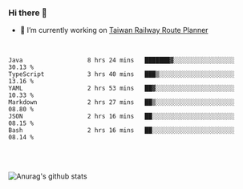 ### Hi there 👋

- 🔭 I’m currently working on [Taiwan Railway Route Planner](https://github.com/Taiwan-Railway-Route-Planner)

<br/>

<!--START_SECTION:waka-->

```text
Java                  8 hrs 24 mins   ███████▓░░░░░░░░░░░░░░░░░   30.13 %
TypeScript            3 hrs 40 mins   ███▒░░░░░░░░░░░░░░░░░░░░░   13.16 %
YAML                  2 hrs 53 mins   ██▓░░░░░░░░░░░░░░░░░░░░░░   10.33 %
Markdown              2 hrs 27 mins   ██▒░░░░░░░░░░░░░░░░░░░░░░   08.80 %
JSON                  2 hrs 16 mins   ██░░░░░░░░░░░░░░░░░░░░░░░   08.15 %
Bash                  2 hrs 16 mins   ██░░░░░░░░░░░░░░░░░░░░░░░   08.14 %
```

<!--END_SECTION:waka-->

<br/>
<br/>

![Anurag's github stats](https://github-readme-stats.vercel.app/api?username=DepickereSven&show_icons=true&theme=tokyonight)



<!--
**DepickereSven/DepickereSven** is a ✨ _special_ ✨ repository because its `README.md` (this file) appears on your GitHub profile.

Here are some ideas to get you started:

- 🔭 I’m currently working on ...
- 🌱 I’m currently learning ...
- 👯 I’m looking to collaborate on ...
- 🤔 I’m looking for help with ...
- 💬 Ask me about ...
- 📫 How to reach me: ...
- 😄 Pronouns: ...
- ⚡ Fun fact: ...
-->
